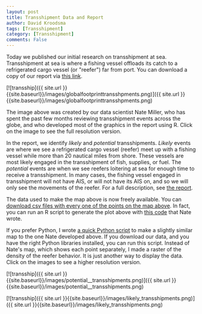 ```yaml
---
layout: post
title: Transshipment Data and Report 
author: David Kroodsma
tags: [Transshipment]
category: [Transshipment]
comments: False
---
```


Today we published our initial research on transshipment at sea. Transshipment at sea is where a fishing vessel offloads its catch to a refrigerated cargo vessel (or "reefer") far from port. You can download a copy of our report via [this link](http://globalfishingwatch.org/data).

[![transship]({{ site.url }}{{site.baseurl}}/images/globalfootprinttransshpments.png)]({{ site.url }}{{site.baseurl}}/images/globalfootprinttransshpments.png)

The image above was created by our data scientist Nate Miller, who has spent the past few months reviewing transshipment events across the globe, and who developed most of the graphics in the report using R. Click on the image to see the full resolution version.

In the report, we identify _likely_ and _potential_ transshipments. _Likely_ events are where we see a refrigerated cargo vessel (reefer) meet up with a fishing vessel while more than 20 nautical miles from shore. These vessels are most likely engaged in the transshipment of fish, supplies, or fuel. The _potential_ events are when we see reefers loitering at sea for enough time to receive a transshipment. In many cases, the fishing vessel engaged in transshipment will not have AIS, or will not have its AIS on, and so we will only see the movements of the reefer. For a full description, see [the report](http://globalfishingwatch.org/data). 

The data used to make the map above is now freely available. You can [download csv files with every one of the points on the map above](http://globalfishingwatch.org/data). In fact, you can run an R script to generate the plot above with [this code](https://github.com/GlobalFishingWatch/data-blog-code/blob/master/2017/2/global_footprint_map_code.R) that Nate wrote. 

If you prefer Python, I wrote [a quick Python script](https://github.com/GlobalFishingWatch/data-blog-code/blob/master/2017/2/GFW_Transshipment_Data.ipynb) to make a slightly similar map to the one Nate developed above. If you download our data, and you have the right Python libraries installed, you can run this script. Instead of Nate's map, which shows each point separately, I made a raster of the density of the reefer behavior. It is just another way to display the data. Click on the images to see a higher resolution version.

[![transship]({{ site.url }}{{site.baseurl}}/images/potential__transshipments.png)]({{ site.url }}{{site.baseurl}}/images/potential__transshipments.png)

[![transship]({{ site.url }}{{site.baseurl}}/images/likely_transshipments.png)]({{ site.url }}{{site.baseurl}}/images/likely_transshipments.png)



